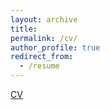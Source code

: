 ```yaml
---
layout: archive
title:
permalink: /cv/
author_profile: true
redirect_from:
  - /resume
---
```


[CV](/files/Stefanos_Poulidis_CV.pdf)

